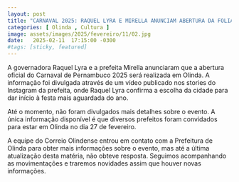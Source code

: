 ```yaml
---
layout: post
title: "CARNAVAL 2025: RAQUEL LYRA E MIRELLA ANUNCIAM ABERTURA DA FOLIA DE PERNAMBUCO EM OLINDA"
categories: [ Olinda , Cultura ]
image: assets/images/2025/fevereiro/11/02.jpg
date:   2025-02-11  17:15:00 -0300
#tags: [sticky, featured]
---
```

A governadora Raquel Lyra e a prefeita Mirella anunciaram que a abertura oficial do Carnaval de Pernambuco 2025 será realizada em Olinda. A informação foi divulgada através de um vídeo publicado nos stories do Instagram da prefeita, onde Raquel Lyra confirma a escolha da cidade para dar início à festa mais aguardada do ano.

Até o momento, não foram divulgados mais detalhes sobre o evento. A única informação disponível é que diversos prefeitos foram convidados para estar em Olinda no dia 27 de fevereiro.

A equipe do Correio Olindense entrou em contato com a Prefeitura de Olinda para obter mais informações sobre o evento, mas até a última atualização desta matéria, não obteve resposta. Seguimos acompanhando as movimentações e traremos novidades assim que houver novas informações.
